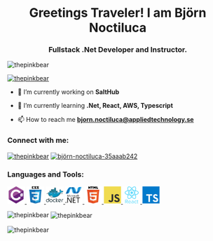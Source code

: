 <h1 align="center">Greetings Traveler! I am Björn Noctiluca</h1>
<h3 align="center">Fullstack .Net Developer and Instructor.</h3>

<p align="left"> <img src="https://komarev.com/ghpvc/?username=thepinkbear&label=Profile%20views&color=0e75b6&style=flat" alt="thepinkbear" /> </p>

<p align="left"> <a href="https://twitter.com/thepinkbear" target="blank"><img src="https://img.shields.io/twitter/follow/thepinkbear?logo=twitter&style=for-the-badge" alt="thepinkbear" /></a> </p>

- 🔭 I’m currently working on **SaltHub**

- 🌱 I’m currently learning **.Net, React, AWS, Typescript**

- 📫 How to reach me **bjorn.noctiluca@appliedtechnology.se**

<h3 align="left">Connect with me:</h3>
<p align="left">
<a href="https://twitter.com/thepinkbear" target="blank"><img align="center" src="https://raw.githubusercontent.com/rahuldkjain/github-profile-readme-generator/master/src/images/icons/Social/twitter.svg" alt="thepinkbear" height="30" width="40" /></a>
<a href="https://linkedin.com/in/björn-noctiluca-35aaab242" target="blank"><img align="center" src="https://raw.githubusercontent.com/rahuldkjain/github-profile-readme-generator/master/src/images/icons/Social/linked-in-alt.svg" alt="björn-noctiluca-35aaab242" height="30" width="40" /></a>
</p>

<h3 align="left">Languages and Tools:</h3>
<p align="left"> <a href="https://www.w3schools.com/cs/" target="_blank" rel="noreferrer"> <img src="https://raw.githubusercontent.com/devicons/devicon/master/icons/csharp/csharp-original.svg" alt="csharp" width="40" height="40"/> </a> <a href="https://www.w3schools.com/css/" target="_blank" rel="noreferrer"> <img src="https://raw.githubusercontent.com/devicons/devicon/master/icons/css3/css3-original-wordmark.svg" alt="css3" width="40" height="40"/> </a> <a href="https://www.docker.com/" target="_blank" rel="noreferrer"> <img src="https://raw.githubusercontent.com/devicons/devicon/master/icons/docker/docker-original-wordmark.svg" alt="docker" width="40" height="40"/> </a> <a href="https://dotnet.microsoft.com/" target="_blank" rel="noreferrer"> <img src="https://raw.githubusercontent.com/devicons/devicon/master/icons/dot-net/dot-net-original-wordmark.svg" alt="dotnet" width="40" height="40"/> </a> <a href="https://www.w3.org/html/" target="_blank" rel="noreferrer"> <img src="https://raw.githubusercontent.com/devicons/devicon/master/icons/html5/html5-original-wordmark.svg" alt="html5" width="40" height="40"/> </a> <a href="https://developer.mozilla.org/en-US/docs/Web/JavaScript" target="_blank" rel="noreferrer"> <img src="https://raw.githubusercontent.com/devicons/devicon/master/icons/javascript/javascript-original.svg" alt="javascript" width="40" height="40"/> </a> <a href="https://reactjs.org/" target="_blank" rel="noreferrer"> <img src="https://raw.githubusercontent.com/devicons/devicon/master/icons/react/react-original-wordmark.svg" alt="react" width="40" height="40"/> </a> <a href="https://www.typescriptlang.org/" target="_blank" rel="noreferrer"> <img src="https://raw.githubusercontent.com/devicons/devicon/master/icons/typescript/typescript-original.svg" alt="typescript" width="40" height="40"/> </a> </p>

<p><img align="left" src="https://github-readme-stats.vercel.app/api/top-langs?username=thepinkbear&show_icons=true&locale=en&layout=compact" alt="thepinkbear" /></p>

<p>&nbsp;<img align="center" src="https://github-readme-stats.vercel.app/api?username=thepinkbear&show_icons=true&locale=en" alt="thepinkbear" /></p>

<p><img align="center" src="https://github-readme-streak-stats.herokuapp.com/?user=thepinkbear&" alt="thepinkbear" /></p>
